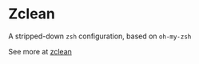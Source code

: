 # Zclean

A stripped-down `zsh` configuration, based on `oh-my-zsh`  

See more at [zclean](http://scottstanfield.com/zclean)
